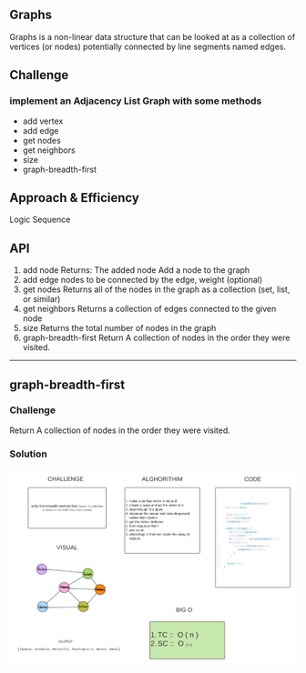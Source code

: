 ## Graphs
Graphs is a non-linear data structure that can be looked at as a collection of vertices (or nodes) potentially connected by line segments named edges.
## Challenge
### implement an Adjacency List Graph with some methods 
+ add vertex
+ add edge
+ get nodes
+ get neighbors
+ size
+ graph-breadth-first

## Approach & Efficiency
Logic Sequence 

## API
1. add node
Returns: The added node
Add a node to the graph
2. add edge
nodes to be connected by the edge, weight (optional)
3. get nodes
Returns all of the nodes in the graph as a collection (set, list, or similar)
4. get neighbors
Returns a collection of edges connected to the given node
5. size
Returns the total number of nodes in the graph
6. graph-breadth-first 
Return A collection of nodes in the order they were visited.

----------------------------------------------------------

## graph-breadth-first 
### Challenge
Return A collection of nodes in the order they were visited.
### Solution
![whiteboard](../../assets/images/code36.png)
